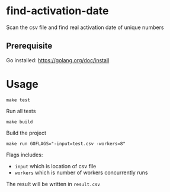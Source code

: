# find-activation-date
Scan the csv file and find real activation date of unique numbers


## Prerequisite

Go installed: https://golang.org/doc/install

# Usage

```
make test
```

Run all tests

```
make build
```

Build the project

```
make run GOFLAGS="-input=test.csv -workers=8"
```

Flags includes:

- `input` which is location of csv file
- `workers` which is number of workers concurrently runs

The result will be written in `result.csv`
